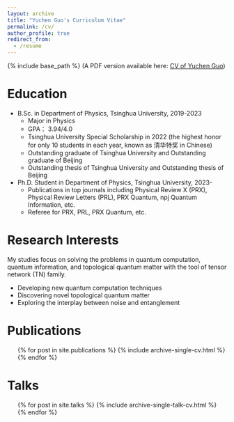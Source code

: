 ```yaml
---
layout: archive
title: "Yuchen Guo's Curriculum Vitae"
permalink: /cv/
author_profile: true
redirect_from:
  - /resume
---
```


{% include base_path %}
 (A PDF version available here: [CV of Yuchen Guo](../assets/CV.pdf))
 
Education
======
* B.Sc. in Department of Physics, Tsinghua University, 2019-2023
  * Major in Physics
  * GPA： 3.94/4.0
  * Tsinghua University Special Scholarship in 2022 (the highest honor for only 10 students in each year, known as 清华特奖 in Chinese)
  * Outstanding graduate of Tsinghua University and Outstanding graduate of Beijing
  * Outstanding thesis of Tsinghua University and Outstanding thesis of Beijing
* Ph.D. Student in Department of Physics, Tsinghua University, 2023-
  * Publications in top journals including Physical Review X (PRX), Physical Review Letters (PRL), PRX Quantum, npj Quantum Information, etc.
  * Referee for PRX, PRL, PRX Quantum, etc.
  
Research Interests
======
My studies focus on solving the problems in quantum computation, quantum information, and topological quantum matter with the tool of tensor network (TN) family.
* Developing new quantum computation techniques
* Discovering novel topological quantum matter
* Exploring the interplay between noise and entanglement

Publications
======
  <ul>{% for post in site.publications %}
    {% include archive-single-cv.html %}
  {% endfor %}</ul>
  
Talks
======
  <ul>{% for post in site.talks %}
    {% include archive-single-talk-cv.html %}
  {% endfor %}</ul>
  
